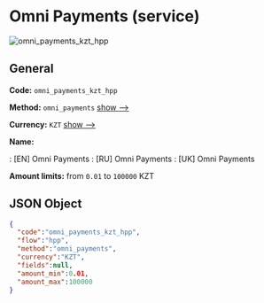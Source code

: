 
# Omni Payments (service) 
![omni_payments_kzt_hpp](https://static.openfintech.io/payment_methods/omni_payments_kzt_hpp/logo.svg?w=400&c=v0.59.26#w200)  

## General 
 
**Code:** `omni_payments_kzt_hpp` 
 
**Method:** `omni_payments` 
 [show -->](/payment-methods/omni_payments/) 
 
**Currency:** `KZT` [show -->](/currencies/KZT/) 
 
**Name:** 
 
:	[EN] Omni Payments 
:	[RU] Omni Payments 
:	[UK] Omni Payments 
 
**Amount limits:** from `0.01` to `100000` KZT 

## JSON Object 

```json
{
  "code":"omni_payments_kzt_hpp",
  "flow":"hpp",
  "method":"omni_payments",
  "currency":"KZT",
  "fields":null,
  "amount_min":0.01,
  "amount_max":100000
}
```  
